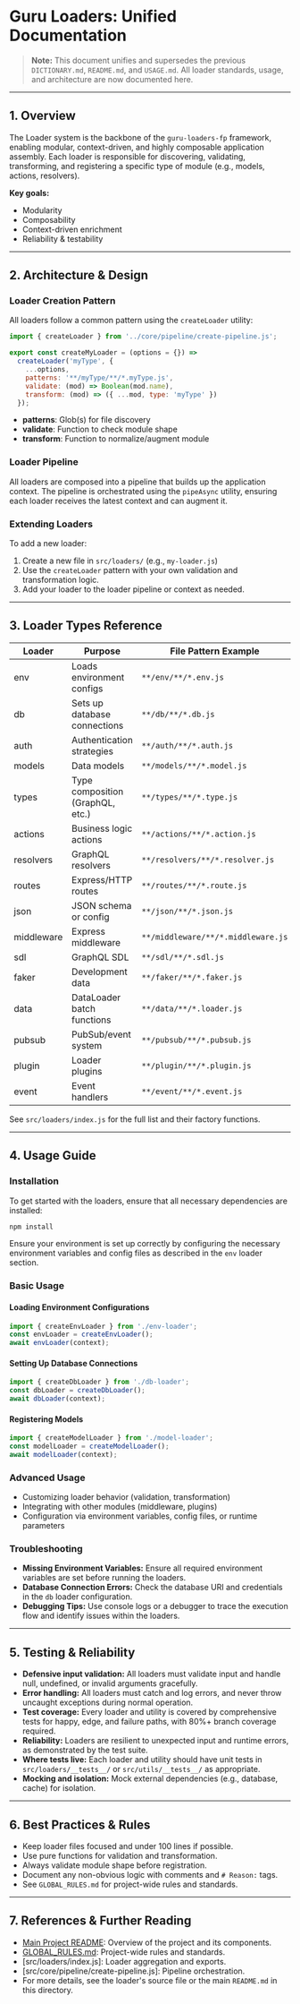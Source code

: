 # Guru Loaders: Unified Documentation

> **Note:** This document unifies and supersedes the previous `DICTIONARY.md`, `README.md`, and `USAGE.md`. All loader standards, usage, and architecture are now documented here.

---

## 1. Overview

The Loader system is the backbone of the `guru-loaders-fp` framework, enabling modular, context-driven, and highly composable application assembly. Each loader is responsible for discovering, validating, transforming, and registering a specific type of module (e.g., models, actions, resolvers).

**Key goals:**
- Modularity
- Composability
- Context-driven enrichment
- Reliability & testability

---

## 2. Architecture & Design

### Loader Creation Pattern

All loaders follow a common pattern using the `createLoader` utility:

```js
import { createLoader } from '../core/pipeline/create-pipeline.js';

export const createMyLoader = (options = {}) =>
  createLoader('myType', {
    ...options,
    patterns: '**/myType/**/*.myType.js',
    validate: (mod) => Boolean(mod.name),
    transform: (mod) => ({ ...mod, type: 'myType' })
  });
```

- **patterns**: Glob(s) for file discovery
- **validate**: Function to check module shape
- **transform**: Function to normalize/augment module

### Loader Pipeline

All loaders are composed into a pipeline that builds up the application context. The pipeline is orchestrated using the `pipeAsync` utility, ensuring each loader receives the latest context and can augment it.

### Extending Loaders

To add a new loader:
1. Create a new file in `src/loaders/` (e.g., `my-loader.js`)
2. Use the `createLoader` pattern with your own validation and transformation logic.
3. Add your loader to the loader pipeline or context as needed.

---

## 3. Loader Types Reference

| Loader      | Purpose                                 | File Pattern Example                |
|-------------|-----------------------------------------|-------------------------------------|
| env         | Loads environment configs               | `**/env/**/*.env.js`                |
| db          | Sets up database connections            | `**/db/**/*.db.js`                  |
| auth        | Authentication strategies               | `**/auth/**/*.auth.js`              |
| models      | Data models                             | `**/models/**/*.model.js`           |
| types       | Type composition (GraphQL, etc.)        | `**/types/**/*.type.js`             |
| actions     | Business logic actions                  | `**/actions/**/*.action.js`         |
| resolvers   | GraphQL resolvers                       | `**/resolvers/**/*.resolver.js`     |
| routes      | Express/HTTP routes                     | `**/routes/**/*.route.js`           |
| json        | JSON schema or config                   | `**/json/**/*.json.js`              |
| middleware  | Express middleware                      | `**/middleware/**/*.middleware.js`  |
| sdl         | GraphQL SDL                             | `**/sdl/**/*.sdl.js`                |
| faker       | Development data                        | `**/faker/**/*.faker.js`            |
| data        | DataLoader batch functions              | `**/data/**/*.loader.js`            |
| pubsub      | PubSub/event system                     | `**/pubsub/**/*.pubsub.js`          |
| plugin      | Loader plugins                          | `**/plugin/**/*.plugin.js`          |
| event       | Event handlers                          | `**/event/**/*.event.js`            |

See `src/loaders/index.js` for the full list and their factory functions.

---

## 4. Usage Guide

### Installation

To get started with the loaders, ensure that all necessary dependencies are installed:

```bash
npm install
```

Ensure your environment is set up correctly by configuring the necessary environment variables and config files as described in the `env` loader section.

### Basic Usage

#### Loading Environment Configurations
```js
import { createEnvLoader } from './env-loader';
const envLoader = createEnvLoader();
await envLoader(context);
```

#### Setting Up Database Connections
```js
import { createDbLoader } from './db-loader';
const dbLoader = createDbLoader();
await dbLoader(context);
```

#### Registering Models
```js
import { createModelLoader } from './model-loader';
const modelLoader = createModelLoader();
await modelLoader(context);
```

### Advanced Usage

- Customizing loader behavior (validation, transformation)
- Integrating with other modules (middleware, plugins)
- Configuration via environment variables, config files, or runtime parameters

### Troubleshooting

- **Missing Environment Variables:** Ensure all required environment variables are set before running the loaders.
- **Database Connection Errors:** Check the database URI and credentials in the `db` loader configuration.
- **Debugging Tips:** Use console logs or a debugger to trace the execution flow and identify issues within the loaders.

---

## 5. Testing & Reliability

- **Defensive input validation:** All loaders must validate input and handle null, undefined, or invalid arguments gracefully.
- **Error handling:** All loaders must catch and log errors, and never throw uncaught exceptions during normal operation.
- **Test coverage:** Every loader and utility is covered by comprehensive tests for happy, edge, and failure paths, with 80%+ branch coverage required.
- **Reliability:** Loaders are resilient to unexpected input and runtime errors, as demonstrated by the test suite.
- **Where tests live:** Each loader and utility should have unit tests in `src/loaders/__tests__/` or `src/utils/__tests__/` as appropriate.
- **Mocking and isolation:** Mock external dependencies (e.g., database, cache) for isolation.

---

## 6. Best Practices & Rules

- Keep loader files focused and under 100 lines if possible.
- Use pure functions for validation and transformation.
- Always validate module shape before registration.
- Document any non-obvious logic with comments and `# Reason:` tags.
- See `GLOBAL_RULES.md` for project-wide rules and standards.

---

## 7. References & Further Reading

- [Main Project README](../README.md): Overview of the project and its components.
- [GLOBAL_RULES.md](../GLOBAL_RULES.md): Project-wide rules and standards.
- [src/loaders/index.js]: Loader aggregation and exports.
- [src/core/pipeline/create-pipeline.js]: Pipeline orchestration.
- For more details, see the loader's source file or the main `README.md` in this directory. 